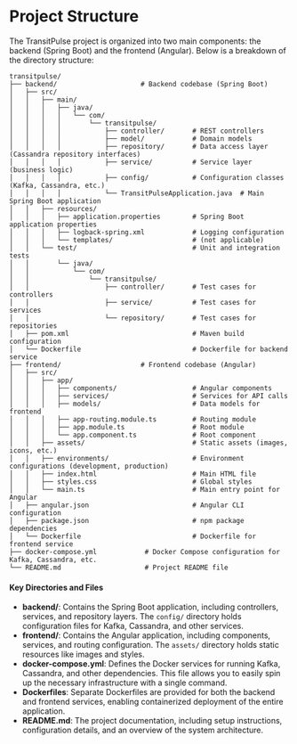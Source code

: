 # Project Structure

The TransitPulse project is organized into two main components: the backend (Spring Boot) and the frontend (Angular). Below is a breakdown of the directory structure:

```plaintext
transitpulse/
├── backend/                     # Backend codebase (Spring Boot)
│   ├── src/
│   │   ├── main/
│   │   │   ├── java/
│   │   │   │   └── com/
│   │   │   │       └── transitpulse/
│   │   │   │           ├── controller/       # REST controllers
│   │   │   │           ├── model/            # Domain models
│   │   │   │           ├── repository/       # Data access layer (Cassandra repository interfaces)
│   │   │   │           ├── service/          # Service layer (business logic)
│   │   │   │           ├── config/           # Configuration classes (Kafka, Cassandra, etc.)
│   │   │   │           └── TransitPulseApplication.java  # Main Spring Boot application
│   │   ├── resources/
│   │   │   ├── application.properties        # Spring Boot application properties
│   │   │   ├── logback-spring.xml            # Logging configuration
│   │   │   └── templates/                    # (not applicable)
│   │   └── test/                             # Unit and integration tests
│   │       └── java/
│   │           └── com/
│   │               └── transitpulse/
│   │                   ├── controller/       # Test cases for controllers
│   │                   ├── service/          # Test cases for services
│   │                   └── repository/       # Test cases for repositories
│   ├── pom.xml                               # Maven build configuration
│   └── Dockerfile                            # Dockerfile for backend service
├── frontend/                    # Frontend codebase (Angular)
│   ├── src/
│   │   ├── app/
│   │   │   ├── components/                   # Angular components
│   │   │   ├── services/                     # Services for API calls
│   │   │   ├── models/                       # Data models for frontend
│   │   │   ├── app-routing.module.ts         # Routing module
│   │   │   ├── app.module.ts                 # Root module
│   │   │   └── app.component.ts              # Root component
│   │   ├── assets/                           # Static assets (images, icons, etc.)
│   │   ├── environments/                     # Environment configurations (development, production)
│   │   ├── index.html                        # Main HTML file
│   │   ├── styles.css                        # Global styles
│   │   └── main.ts                           # Main entry point for Angular
│   ├── angular.json                          # Angular CLI configuration
│   ├── package.json                          # npm package dependencies
│   └── Dockerfile                            # Dockerfile for frontend service
├── docker-compose.yml            # Docker Compose configuration for Kafka, Cassandra, etc.
└── README.md                     # Project README file
```

#### Key Directories and Files

* **backend/**: Contains the Spring Boot application, including controllers, services, and repository layers. The `config/` directory holds configuration files for Kafka, Cassandra, and other services.
* **frontend/**: Contains the Angular application, including components, services, and routing configuration. The `assets/` directory holds static resources like images and styles.
* **docker-compose.yml**: Defines the Docker services for running Kafka, Cassandra, and other dependencies. This file allows you to easily spin up the necessary infrastructure with a single command.
* **Dockerfiles**: Separate Dockerfiles are provided for both the backend and frontend services, enabling containerized deployment of the entire application.
* **README.md**: The project documentation, including setup instructions, configuration details, and an overview of the system architecture.

